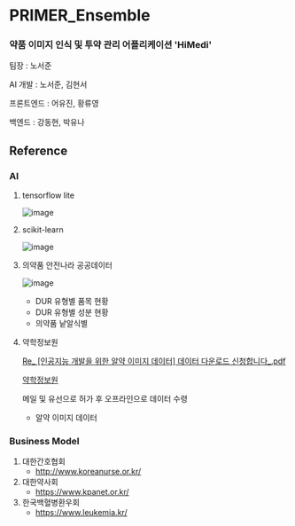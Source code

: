 # PRIMER_Ensemble
### 약품 이미지 인식 및 투약 관리 어플리케이션 'HiMedi'
팀장 : 노서준

AI 개발 : 노서준, 김현서

프론트엔드 : 어유진, 황류영

백엔드 : 강동현, 박유나


## Reference
### AI

1. tensorflow lite
    
    ![image](https://github.com/hs11015/HiMedi/assets/79328858/2dbec5e1-92b8-4d53-8cbd-1e0a47a1b931)

    

2. scikit-learn
    
    ![image](https://github.com/hs11015/HiMedi/assets/79328858/de845d2a-14ef-4a2e-87d4-24b7c2797431)

    

3. 의약품 안전나라 공공데이터
    
    ![image](https://github.com/hs11015/HiMedi/assets/79328858/027fb85b-0c07-4437-b28c-5a78cb4a0a72)

    
    - DUR 유형별 품목 현황
    - DUR 유형별 성분 현황
    - 의약품 낱알식별

4. 약학정보원
    
    [Re_ [인공지능 개발을 위한 알약 이미지 데이터] 데이터 다운로드 신청합니다_.pdf](https://prod-files-secure.s3.us-west-2.amazonaws.com/bb3e176f-f046-4e82-b01e-bd7638d3786c/a05faf42-2960-4d13-a9e2-ca20301876c1/Re__%EC%9D%B8%EA%B3%B5%EC%A7%80%EB%8A%A5_%EA%B0%9C%EB%B0%9C%EC%9D%84_%EC%9C%84%ED%95%9C_%EC%95%8C%EC%95%BD_%EC%9D%B4%EB%AF%B8%EC%A7%80_%EB%8D%B0%EC%9D%B4%ED%84%B0_%EB%8D%B0%EC%9D%B4%ED%84%B0_%EB%8B%A4%EC%9A%B4%EB%A1%9C%EB%93%9C_%EC%8B%A0%EC%B2%AD%ED%95%A9%EB%8B%88%EB%8B%A4_.pdf)
    
    [약학정보원](https://www.health.kr/notice/notice_view.asp?show_idx=1001)
    
    메일 및 유선으로 허가 후 오프라인으로 데이터 수령
    
    - 알약 이미지 데이터

### Business Model
1. 대한간호협회
    - http://www.koreanurse.or.kr/
2. 대한약사회
    - https://www.kpanet.or.kr/
3. 한국백혈병환우회
    - https://www.leukemia.kr/
